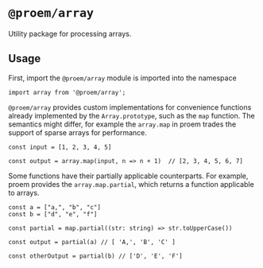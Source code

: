 # `@proem/array`

Utility package for processing arrays.

## Usage

First, import the `@proem/array` module is imported into the namespace

```
import array from '@proem/array';
```

`@proem/array` provides custom implementations for convenience functions already implemented by the `Array.prototype`, such as the `map` function. The semantics might differ, for example the `array.map` in proem trades the support of sparse arrays for performance.

```
const input = [1, 2, 3, 4, 5]

const output = array.map(input, n => n + 1)  // [2, 3, 4, 5, 6, 7]
```

Some functions have their partially applicable counterparts. For example, proem provides the `array.map.partial`, which returns a function applicable to arrays.

```
const a = ["a,", "b", "c"]
const b = ["d", "e", "f"]

const partial = map.partial((str: string) => str.toUpperCase())

const output = partial(a) // [ 'A,', 'B', 'C' ]

const otherOutput = partial(b) // ['D', 'E', 'F']
```
